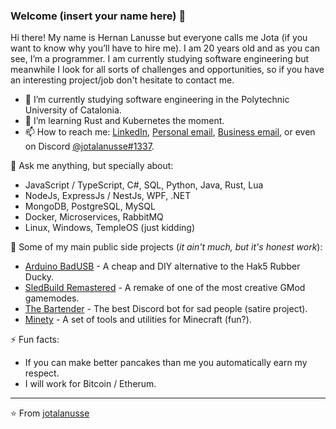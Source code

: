 
### Welcome (insert your name here) 👋

Hi there! My name is Hernan Lanusse but everyone calls me Jota (if you want to know why you’ll have to hire me). I am 20 years old and as you can see, I’m a programmer. I am currently studying software engineering but meanwhile I look for all sorts of challenges and opportunities, so if you have an interesting project/job don't hesitate to contact me.

- 🔭 I’m currently studying software engineering in the Polytechnic University of Catalonia.
- 🌱 I’m learning Rust and Kubernetes the moment.
- 📫 How to reach me: [LinkedIn](https://www.linkedin.com/in/jotalanusse), [Personal email](mailto:jotalanusse@gmail.com?subject=Hi%20Jota!%20let's%20talk), [Business email](mailto:hernanjorgelanusse@gmail.com?subject=Hi%20Hernan!%20let's%20talk), or even on Discord [@jotalanusse#1337](https://discordapp.com/users/322189982557143041).

💬 Ask me anything, but specially about:
- JavaScript / TypeScript, C#, SQL, Python, Java, Rust, Lua
- NodeJs, ExpressJs / NestJs, WPF, .NET
- MongoDB, PostgreSQL, MySQL
- Docker, Microservices, RabbitMQ
- Linux, Windows, TempleOS (just kidding)

🚀 Some of my main public side projects (_it ain't much, but it's honest work_):
- [Arduino BadUSB](https://github.com/jotalanusse/arduino-bad-usb) - A cheap and DIY alternative to the Hak5 Rubber Ducky.
- [SledBuild Remastered](https://github.com/jotalanusse/sledbuild-remastered) - A remake of one of the most creative GMod gamemodes.
- [The Bartender](https://github.com/jotalanusse/the-bartender) - The best Discord bot for sad people (satire project).
- [Minety](https://github.com/jotalanusse/minety) - A set of tools and utilities for Minecraft (fun?).

⚡ Fun facts:
- If you can make better pancakes than me you automatically earn my respect.
- I will work for Bitcoin / Etherum.

---
⭐️ From [jotalanusse](https://github.com/jotalanusse)
